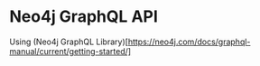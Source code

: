 # Neo4j GraphQL API

Using (Neo4j GraphQL Library)[https://neo4j.com/docs/graphql-manual/current/getting-started/]

